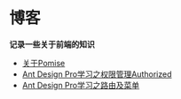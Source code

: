 # 博客
**记录一些关于前端的知识**

* [关于Pomise](https://github.com/Icey-Yi/Blog/issues/1)
* [Ant Design Pro学习之权限管理Authorized](https://github.com/Icey-Yi/Blog/issues/2)
* [Ant Design Pro学习之路由及菜单](https://github.com/Icey-Yi/Blog/issues/3)
